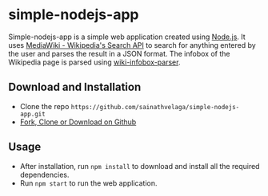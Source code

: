# simple-nodejs-app

Simple-nodejs-app is a simple web application created using [Node.js](https://github.com/nodejs/node). It uses [MediaWiki - Wikipedia's Search API](https://www.mediawiki.org/wiki/API:Opensearch) to search for anything entered by the user and parses the result in a JSON format. The infobox of the Wikipedia page is parsed using [wiki-infobox-parser](https://github.com/0x333333/wiki-infobox-parser).

## Download and Installation

- Clone the repo ```https://github.com/sainathvelaga/simple-nodejs-app.git```
- [Fork, Clone or Download on Github](https://github.com/sainathvelaga/simple-nodejs-app)

## Usage

- After installation, run ```npm install``` to download and install all the required dependencies.
- Run ```npm start``` to run the web application.
